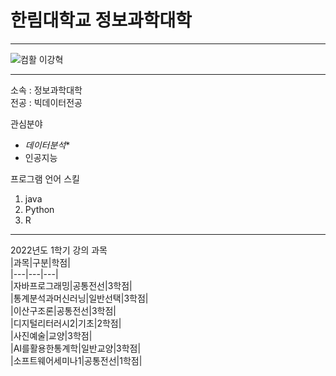 # 한림대학교 정보과학대학
---
![컴활](https://user-images.githubusercontent.com/51630288/171202070-78c65053-34d1-469b-b972-a010470007fa.PNG)
이강혁

---
소속 : 정보과학대학   
전공 : 빅데이터전공   

관심분야   
* *데이터분석**
* 인공지능   

프로그램 언어 스킬
1. java    
2. Python
3. R

--------------------

2022년도 1학기 강의 과목   
|과목|구분|학점|   
|---|---|---|   
|자바프로그래밍|공통전선|3학점|   
|통계분석과머신러닝|일반선택|3학점|   
|이산구조론|공통전선|3학점|   
|디지털리터러시2|기초|2학점|    
|사진예술|교양|3학점|   
|AI를활용한통계학|일반교양|3학점|   
|소프트웨어세미나1|공통전선|1학점|   
